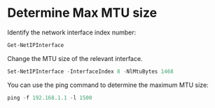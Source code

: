 # Determine Max MTU size

Identify the network interface index number:

```powershell
Get-NetIPInterface
```

Change the MTU size of the relevant interface.

```powershell
Set-NetIPInterface -InterfaceIndex 8 -NlMtuBytes 1468
```

You can use the ping command to determine the maximum MTU size:

```powershell
ping -f 192.168.1.1 -l 1500
```